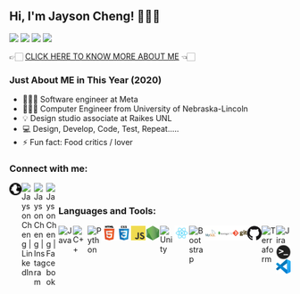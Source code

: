 ## Hi, I'm Jayson Cheng! 🙋🏻‍♂️
[<img src="https://img.shields.io/badge/linkedin-%230077B5.svg?&style=for-the-badge&logo=linkedin&logoColor=white" />][linkedin] [<img src = "https://img.shields.io/badge/instagram-%23E4405F.svg?&style=for-the-badge&logo=instagram&logoColor=white">][instagram] [<img src = "https://img.shields.io/badge/facebook-%231877F2.svg?&style=for-the-badge&logo=facebook&logoColor=white">][facebook]  [<img src = "https://img.shields.io/badge/spotify-%231ED760.svg?&style=for-the-badge&logo=spotify&logoColor=white">][spotify]

👉🏻  [CLICK HERE TO KNOW MORE ABOUT ME][website]    👈🏻

### Just About ME in This Year (2020)
- 👨🏻‍💻  Software engineer at Meta
- 👨🏻‍🎓  Computer Engineer from University of Nebraska-Lincoln
- 💡  Design studio associate at Raikes UNL
- 💻  Design, Develop, Code, Test, Repeat.....
- ⚡  Fun fact: Food critics / lover

### Connect with me:

[<img align="left" alt="jayson-cheng.com" width="22px" src="https://raw.githubusercontent.com/iconic/open-iconic/master/svg/globe.svg" />][website]
[<img align="left" alt="JaysonCheng | LinkedIn" width="22px" src="https://cdn.jsdelivr.net/npm/simple-icons@v3/icons/linkedin.svg" />][linkedin]
[<img align="left" alt="JaysonCheng | Instagram" width="22px" src="https://cdn.jsdelivr.net/npm/simple-icons@v3/icons/instagram.svg" />][instagram]
[<img align="left" alt="JaysonCheng | Facebook" width="22px" src="https://cdn.jsdelivr.net/npm/simple-icons@v3/icons/facebook.svg" />][facebook]

<br />

### Languages and Tools:

[<img align="left" alt="Java" width="26px" src="https://cdn.freebiesupply.com/logos/thumbs/2x/java-4-logo.png" />]()
[<img align="left" alt="C++" width="26px" src="https://upload.wikimedia.org/wikipedia/commons/thumb/1/18/ISO_C%2B%2B_Logo.svg/306px-ISO_C%2B%2B_Logo.svg.png" />]()
[<img align="left" alt="Python" width="26px" src="https://upload.wikimedia.org/wikipedia/commons/thumb/c/c3/Python-logo-notext.svg/1024px-Python-logo-notext.svg.png" />]()
[<img align="left" alt="HTML5" width="26px" src="https://raw.githubusercontent.com/github/explore/80688e429a7d4ef2fca1e82350fe8e3517d3494d/topics/html/html.png" />]()
[<img align="left" alt="CSS3" width="26px" src="https://raw.githubusercontent.com/github/explore/80688e429a7d4ef2fca1e82350fe8e3517d3494d/topics/css/css.png" />]()
[<img align="left" alt="JavaScript" width="26px" src="https://raw.githubusercontent.com/github/explore/80688e429a7d4ef2fca1e82350fe8e3517d3494d/topics/javascript/javascript.png" />]()
[<img align="left" alt="Node.js" width="26px" src="https://raw.githubusercontent.com/github/explore/80688e429a7d4ef2fca1e82350fe8e3517d3494d/topics/nodejs/nodejs.png" />]()
[<img align="left" alt="Unity" width="26px" src="https://icon2.cleanpng.com/20181124/iys/kisspng-unity-logo-3d-computer-graphics-vector-graphics-so-5bf9941e4fb424.0823689415430830383265.jpg" />]()
[<img align="left" alt="React" width="26px" src="https://raw.githubusercontent.com/github/explore/80688e429a7d4ef2fca1e82350fe8e3517d3494d/topics/react/react.png" />]()
[<img align="left" alt="Bootstrap" width="26px" src="https://upload.wikimedia.org/wikipedia/commons/thumb/b/b2/Bootstrap_logo.svg/1024px-Bootstrap_logo.svg.png" />]()
[<img align="left" alt="MySQL" width="26px" src="https://raw.githubusercontent.com/github/explore/80688e429a7d4ef2fca1e82350fe8e3517d3494d/topics/mysql/mysql.png" />]()
[<img align="left" alt="MongoDB" width="26px" src="https://raw.githubusercontent.com/github/explore/80688e429a7d4ef2fca1e82350fe8e3517d3494d/topics/mongodb/mongodb.png" />]()
[<img align="left" alt="Git" width="26px" src="https://raw.githubusercontent.com/github/explore/80688e429a7d4ef2fca1e82350fe8e3517d3494d/topics/git/git.png" />]()
[<img align="left" alt="GitHub" width="26px" src="https://raw.githubusercontent.com/github/explore/78df643247d429f6cc873026c0622819ad797942/topics/github/github.png" />]()
[<img align="left" alt="Terraform" width="26px" src="https://www.terraform.io/docs/cloud/vcs/images/tfe_logo-c7548f8d.png" />]()
[<img align="left" alt="Jira" width="26px" src="https://www.pngfind.com/pngs/m/432-4329261_jira-software-logo-jira-logo-hd-png-download.png" />]()
[<img align="left" alt="Terminal" width="26px" src="https://raw.githubusercontent.com/github/explore/80688e429a7d4ef2fca1e82350fe8e3517d3494d/topics/terminal/terminal.png" />]()
[<img align="left" alt="Visual Studio Code" width="26px" src="https://raw.githubusercontent.com/github/explore/80688e429a7d4ef2fca1e82350fe8e3517d3494d/topics/visual-studio-code/visual-studio-code.png" />]()

[website]: https://jayson-cheng.netlify.app/
[instagram]: https://www.instagram.com/jinsengcheng/
[linkedin]: https://www.linkedin.com/in/jin-seng-jayson-cheng
[facebook]: https://www.facebook.com/jinseng.cheng/
[spotify]: https://open.spotify.com/user/22ij6o45s56uobg6qkan2h44y?si=YxNCcV9hRxWBzkpL_FDPnQ
